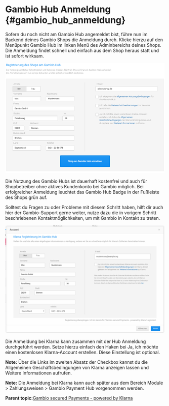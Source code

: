 # Gambio Hub Anmeldung {#gambio_hub_anmeldung}

Sofern du noch nicht am Gambio Hub angemeldet bist, führe nun im Backend deines Gambio Shops die Anmeldung durch. Klicke hierzu auf den Menüpunkt Gambio Hub im linken Menü des Adminbereichs deines Shops. Die Anmeldung findet schnell und einfach aus dem Shop heraus statt und ist sofort wirksam.

![](Bilder/001_HubAnmeldung.png "Anmeldung am Gambio Hub")

Die Nutzung des Gambio Hubs ist dauerhaft kostenfrei und auch für Shopbetreiber ohne aktives Kundenkonto bei Gambio möglich. Bei erfolgreicher Anmeldung leuchtet das Gambio Hub Badge in der Fußleiste des Shops grün auf.

Solltest du Fragen zu oder Probleme mit diesem Schritt haben, hilft dir auch hier der Gambio-Support gerne weiter, nutze dazu die in vorigem Schritt beschriebenen Kontaktmöglichkeiten, um mit Gambio in Kontakt zu treten.

![](Bilder/002_KlarnaAnmeldungBeiBestehendemHubAccount.png "Klarna Anmeldung bei bestehendem Hub-Account")

Die Anmeldung bei Klarna kann zusammen mit der Hub Anmeldung durchgeführt werden. Setze hierzu einfach den Haken bei Ja, ich möchte einen kostenlosen Klarna-Account erstellen. Diese Einstellung ist optional.

**Note:** Über die Links im zweiten Absatz der Checkbox kannst du die Allgemeinen Geschäftsbedingungen von Klarna anzeigen lassen und Weitere Informationen aufrufen.

**Note:** Die Anmeldung bei Klarna kann auch später aus dem Bereich Module \> Zahlungsweisen \> Gambio Payment Hub vorgenommen werden.

**Parent topic:**[Gambio secured Payments - powered by Klarna](7_2_2_GambioSecuredPayments_poweredByKlarna.md)

